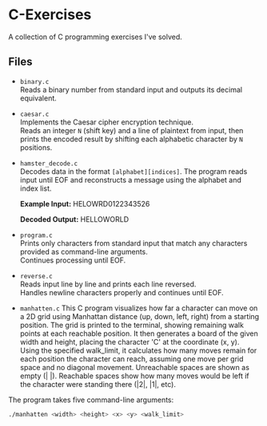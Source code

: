 # C-Exercises

A collection of C programming exercises I've solved.

## Files

- `binary.c`  
  Reads a binary number from standard input and outputs its decimal equivalent.

- `caesar.c`  
  Implements the Caesar cipher encryption technique.  
  Reads an integer `N` (shift key) and a line of plaintext from input, then prints the encoded result by shifting each alphabetic character by `N` positions.

- `hamster_decode.c`  
  Decodes data in the format `[alphabet][indices]`. The program reads input until EOF and reconstructs a message using the alphabet and index list.  

  **Example Input:**
HELOWRD0122343526

  **Decoded Output:**
HELLOWORLD

- `program.c`  
Prints only characters from standard input that match any characters provided as command-line arguments.  
Continues processing until EOF.

- `reverse.c`  
Reads input line by line and prints each line reversed.  
Handles newline characters properly and continues until EOF.

- `manhatten.c` 
This C program visualizes how far a character can move on a 2D grid using Manhattan distance (up, down, left, right) from a starting position. 
The grid is printed to the terminal, showing remaining walk points at each reachable position.
It then generates a board of the given width and height, placing the character 'C' at the coordinate (x, y). 
Using the specified walk_limit, it calculates how many moves remain for each position the character can reach, assuming one move per grid space and no diagonal movement.
Unreachable spaces are shown as empty (| |). 
Reachable spaces show how many moves would be left if the character were standing there (|2|, |1|, etc).

The program takes five command-line arguments:

```bash
./manhatten <width> <height> <x> <y> <walk_limit>
```